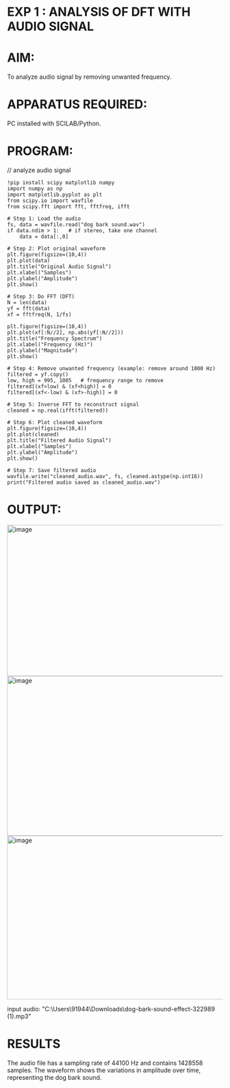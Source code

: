 # EXP 1 :  ANALYSIS OF DFT WITH AUDIO SIGNAL

# AIM: 

  To analyze audio signal by removing unwanted frequency. 

# APPARATUS REQUIRED: 
   
   PC installed with SCILAB/Python. 

# PROGRAM: 

// analyze audio signal
```uploaded = files.upload()
!pip install scipy matplotlib numpy
import numpy as np
import matplotlib.pyplot as plt
from scipy.io import wavfile
from scipy.fft import fft, fftfreq, ifft

# Step 1: Load the audio
fs, data = wavfile.read("dog bark sound.wav")  
if data.ndim > 1:   # if stereo, take one channel
    data = data[:,0]

# Step 2: Plot original waveform
plt.figure(figsize=(10,4))
plt.plot(data)
plt.title("Original Audio Signal")
plt.xlabel("Samples")
plt.ylabel("Amplitude")
plt.show()

# Step 3: Do FFT (DFT)
N = len(data)
yf = fft(data)
xf = fftfreq(N, 1/fs)

plt.figure(figsize=(10,4))
plt.plot(xf[:N//2], np.abs(yf[:N//2]))
plt.title("Frequency Spectrum")
plt.xlabel("Frequency (Hz)")
plt.ylabel("Magnitude")
plt.show()

# Step 4: Remove unwanted frequency (example: remove around 1000 Hz)
filtered = yf.copy()
low, high = 995, 1005   # frequency range to remove
filtered[(xf>low) & (xf<high)] = 0
filtered[(xf<-low) & (xf>-high)] = 0

# Step 5: Inverse FFT to reconstruct signal
cleaned = np.real(ifft(filtered))

# Step 6: Plot cleaned waveform
plt.figure(figsize=(10,4))
plt.plot(cleaned)
plt.title("Filtered Audio Signal")
plt.xlabel("Samples")
plt.ylabel("Amplitude")
plt.show()

# Step 7: Save filtered audio
wavfile.write("cleaned_audio.wav", fs, cleaned.astype(np.int16))
print("Filtered audio saved as cleaned_audio.wav")
```

# OUTPUT: 
<img width="817" height="353" alt="image" src="https://github.com/user-attachments/assets/96855e31-b5e1-45fb-9994-d71c95d2f0ed" />
<img width="783" height="373" alt="image" src="https://github.com/user-attachments/assets/06b45ada-46dc-4c54-b946-e7bd674c1771" />
<img width="817" height="382" alt="image" src="https://github.com/user-attachments/assets/b19da130-616b-44f5-9f2b-c38a19375ad9" />








input audio: "C:\Users\91944\Downloads\dog-bark-sound-effect-322989 (1).mp3"














# RESULTS
The audio file has a sampling rate of 44100 Hz and contains 1428558 samples. The waveform shows the variations in amplitude over time, representing the dog bark sound.


